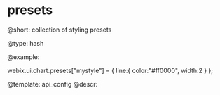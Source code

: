 presets
=============


@short: collection of styling presets
	

@type: hash

@example:

webix.ui.chart.presets["mystyle"] = {
    line:{
        color:"#ff0000",
        width:2
    }
};

@template:	api_config
@descr:


